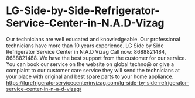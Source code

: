 # LG-Side-by-Side-Refrigerator-Service-Center-in-N.A.D-Vizag
Our technicians are well educated and knowledgeable. Our professional technicians have more than 10 years experience. LG Side by Side Refrigerator Service Center in N.A.D Vizag Call now: 8688821484, 8688821488. We have the best support from the customer for our service. You can book our service on the website on global techno@ or give a complaint to our customer care service they will send the technicians at your place with original and best spare parts to your home appliance.    https://lgrefrigeratorservicecenterinvizag.com/lg-side-by-side-refrigerator-service-center-in-n-a-d-vizag/
